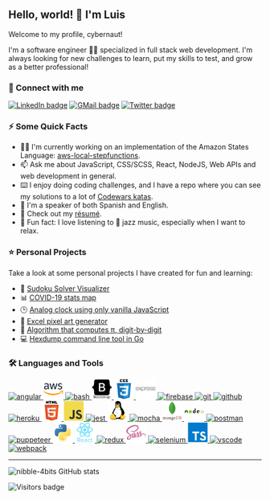 ## Hello, world! 👋 I'm Luis

Welcome to my profile, cybernaut!

I'm a software engineer 👩‍💻 specialized in full stack web development. I'm always looking for new challenges to learn, put my skills to test, and grow as a better professional!

### 🔗 Connect with me

[![LinkedIn badge](https://img.shields.io/badge/-luisdeandacuellar-blue?style=flat&logo=linkedin&logoColor=white&link=https://www.linkedin.com/in/luisdeandacuellar)](https://www.linkedin.com/in/luisdeandacuellar)
[![GMail badge](https://img.shields.io/badge/-ldeandac16-red?style=flat&logo=gmail&logoColor=white&link=mailto:ldeandac16@gmail.com)](mailto:ldeandac16@gmail.com)
[![Twitter badge](https://img.shields.io/badge/-nibble__4bits-1ca0f1?style=flat&logo=twitter&logoColor=white&link=https://twitter.com/nibble_4bits)](https://twitter.com/nibble_4bits)

### ⚡ Some Quick Facts

- 👨‍💻 I'm currently working on an implementation of the Amazon States Language: [aws-local-stepfunctions](https://github.com/nibble-4bits/aws-local-stepfunctions).
- 📫 Ask me about JavaScript, CSS/SCSS, React, NodeJS, Web APIs and web development in general.
- ⌨️ I enjoy doing coding challenges, and I have a repo where you can see my solutions to a lot of [Codewars katas](https://github.com/nibble-4bits/my-codewars-solutions).
- 💬 I'm a speaker of both Spanish and English.
- 📝 Check out my [résumé](https://drive.google.com/file/d/1ftGcqFk4Mz5KKAuB51kOKIe3u2mr_1wQ/view?usp=sharing).
- 🤔 Fun fact: I love listening to 🎷 jazz music, especially when I want to relax.

### ⭐ Personal Projects

Take a look at some personal projects I have created for fun and learning:

- 🧩 [Sudoku Solver Visualizer](https://github.com/nibble-4bits/Sudoku-Solver-Visualizer)
- 📊 [COVID-19 stats map](https://github.com/nibble-4bits/COVID-19-Map)
- 🕒 [Analog clock using only vanilla JavaScript](https://github.com/nibble-4bits/vanillajs-analog-clock)
- 🎨 [Excel pixel art generator](https://github.com/nibble-4bits/excel-pixel-art)
- 🧮 [Algorithm that computes π, digit-by-digit](https://github.com/nibble-4bits/py-spigot-algorithm)
- 💻 [Hexdump command line tool in Go](https://github.com/nibble-4bits/go-hexdump)

### 🛠️ Languages and Tools

<a href="https://angular.io" target="_blank">
  <img
    src="https://angular.io/assets/images/logos/angular/angular.svg"
    alt="angular"
    width="40"
    height="40"
  />
</a>
<a href="https://aws.amazon.com" target="_blank">
  <img
    src="https://raw.githubusercontent.com/devicons/devicon/master/icons/amazonwebservices/amazonwebservices-original-wordmark.svg"
    alt="aws"
    width="40"
    height="40"
  />
</a>
<a href="https://www.gnu.org/software/bash" target="_blank">
  <img
    src="https://www.vectorlogo.zone/logos/gnu_bash/gnu_bash-icon.svg"
    alt="bash"
    width="40"
    height="40"
  />
</a>
<a href="https://getbootstrap.com" target="_blank">
  <img
    src="https://raw.githubusercontent.com/devicons/devicon/master/icons/bootstrap/bootstrap-plain-wordmark.svg"
    alt="bootstrap"
    width="40"
    height="40"
  />
</a>
<a href="https://developer.mozilla.org/en-US/docs/Web/CSS" target="_blank">
  <img
    src="https://raw.githubusercontent.com/devicons/devicon/master/icons/css3/css3-original-wordmark.svg"
    alt="css3"
    width="40"
    height="40"
  />
</a>
<a href="https://expressjs.com" target="_blank">
  <img
    src="https://raw.githubusercontent.com/devicons/devicon/master/icons/express/express-original-wordmark.svg"
    alt="express"
    width="40"
    height="40"
  />
</a>
<a href="https://firebase.google.com" target="_blank">
  <img
    src="https://firebase.google.com/downloads/brand-guidelines/SVG/logo-vertical.svg"
    alt="firebase"
    width="40"
    height="40"
  />
</a>
<a href="https://git-scm.com" target="_blank">
  <img
    src="https://www.vectorlogo.zone/logos/git-scm/git-scm-icon.svg"
    alt="git"
    width="40"
    height="40"
  />
</a>
<a href="https://github.com" target="_blank">
  <img
    src="https://github.githubassets.com/images/modules/logos_page/GitHub-Mark.png"
    alt="github"
    width="40"
    height="40"
  />
</a>
<a href="https://heroku.com" target="_blank">
  <img
    src="https://www.vectorlogo.zone/logos/heroku/heroku-icon.svg"
    alt="heroku"
    width="40"
    height="40"
  />
</a>
<a href="https://developer.mozilla.org/en-US/docs/Web/HTML" target="_blank">
  <img
    src="https://raw.githubusercontent.com/devicons/devicon/master/icons/html5/html5-original-wordmark.svg"
    alt="html5"
    width="40"
    height="40"
  />
</a>
<a href="https://developer.mozilla.org/en-US/docs/Web/JavaScript" target="_blank">
  <img
    src="https://raw.githubusercontent.com/devicons/devicon/master/icons/javascript/javascript-original.svg"
    alt="javascript"
    width="40"
    height="40"
  />
</a>
<a href="https://jestjs.io" target="_blank">
  <img
    src="https://www.vectorlogo.zone/logos/jestjsio/jestjsio-icon.svg"
    alt="jest"
    width="40"
    height="40"
  />
</a>
<a href="https://www.linux.org" target="_blank">
  <img
    src="https://raw.githubusercontent.com/devicons/devicon/master/icons/linux/linux-original.svg"
    alt="linux"
    width="40"
    height="40"
  />
</a>
<a href="https://mochajs.org" target="_blank">
  <img
    src="https://www.vectorlogo.zone/logos/mochajs/mochajs-icon.svg"
    alt="mocha"
    width="40"
    height="40"
  />
</a>
<a href="https://www.mongodb.com" target="_blank">
  <img
    src="https://raw.githubusercontent.com/devicons/devicon/master/icons/mongodb/mongodb-original-wordmark.svg"
    alt="mongodb"
    width="40"
    height="40"
  />
</a>
<a href="https://nodejs.org" target="_blank">
  <img
    src="https://raw.githubusercontent.com/devicons/devicon/master/icons/nodejs/nodejs-original-wordmark.svg"
    alt="nodejs"
    width="40"
    height="40"
  />
</a>
<a href="https://postman.com" target="_blank">
  <img
    src="https://www.vectorlogo.zone/logos/getpostman/getpostman-icon.svg"
    alt="postman"
    width="40"
    height="40"
  />
</a>
<a href="https://pptr.dev" target="_blank">
  <img
    src="https://www.vectorlogo.zone/logos/pptrdev/pptrdev-official.svg"
    alt="puppeteer"
    width="40"
    height="40"
  />
</a>
<a href="https://www.python.org" target="_blank">
  <img
    src="https://raw.githubusercontent.com/devicons/devicon/master/icons/python/python-original.svg"
    alt="python"
    width="40"
    height="40"
  />
</a>
<a href="https://reactjs.org" target="_blank">
  <img
    src="https://raw.githubusercontent.com/devicons/devicon/master/icons/react/react-original-wordmark.svg"
    alt="react"
    width="40"
    height="40"
  />
</a>
<a href="https://redux.js.org" target="_blank">
  <img
    src="https://raw.githubusercontent.com/reduxjs/redux/master/logo/logo.svg"
    alt="redux"
    width="40"
    height="40"
  />
</a>
<a href="https://sass-lang.com" target="_blank">
  <img
    src="https://raw.githubusercontent.com/devicons/devicon/master/icons/sass/sass-original.svg"
    alt="sass"
    width="40"
    height="40"
  />
</a>
<a href="https://www.selenium.dev" target="_blank">
  <img
    src="https://raw.githubusercontent.com/detain/svg-logos/780f25886640cef088af994181646db2f6b1a3f8/svg/selenium-logo.svg"
    alt="selenium"
    width="40"
    height="40"
  />
</a>
<a href="https://www.typescriptlang.org" target="_blank">
  <img
    src="https://raw.githubusercontent.com/devicons/devicon/master/icons/typescript/typescript-original.svg"
    alt="typescript"
    width="40"
    height="40"
  />
</a>
<a href="https://code.visualstudio.com" target="_blank">
  <img
    src="https://code.visualstudio.com/assets/images/code-stable.png"
    alt="vscode"
    width="40"
    height="40"
  />
</a>
<a href="https://webpack.js.org/" target="_blank">
  <img
    src="https://raw.githubusercontent.com/webpack/media/master/logo/icon.svg"
    alt="webpack"
    width="40"
    height="40"
  />
</a>

---

![nibble-4bits GitHub stats](https://github-readme-stats.vercel.app/api?username=nibble-4bits&show_icons=true&count_private=true)

![Visitors badge](https://visitor-badge.glitch.me/badge?page_id=nibble-4bits.nibble-4bits)
